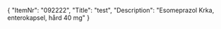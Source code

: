 {
  "ItemNr": "092222",
  "Title": "test",
  "Description": "Esomeprazol Krka, enterokapsel, hård 40 mg"
}